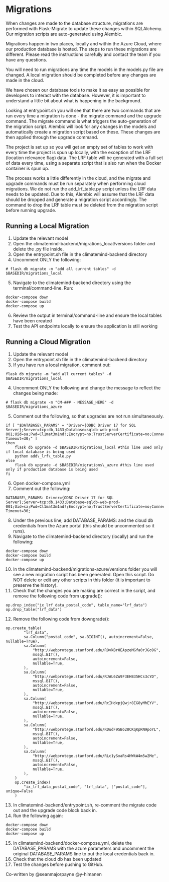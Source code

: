 # Migrations

When changes are made to the database structure, migrations are performed with Flask-Migrate to
update these changes within SQLAlchemy. Our migration scripts are auto-generated using Alembic.

Migrations happen in two places, locally and within the Azure Cloud, where our production database is hosted. The steps to run these migrations
are different. Please read the instructions carefully and contact the team if you have any questions.

You will need to run migrations any time the models in the models.py file are changed. A local migration should be completed before any changes are made in the cloud.

We have chosen our database tools to make it as easy as possible for developers to interact with the database. However, it is important to understand a little bit about what is happening in the background. 

Looking at entrypoint.sh you will see that there are two commands that are run every time a migration is done - the migrate command and the upgrade command. The migrate command is what triggers the auto-generation of the migration script. Alembic will look for any changes in the models and automatically create a migration script based on these. These changes are then applied through the upgrade command.

The project is set up so you will get an empty set of tables to work with every time the project is spun up locally, with the exception of the LRF (location relevance flag) data. The LRF table will be generated with a full set of data every time, using a separate script that is also run when the Docker container is spun up. 

The process works a little differently in the cloud, and the migrate and upgrade commands must be run separately when performing cloud migrations. We do not run the add_lrf_table.py script unless the LRF data needs to be updated. Due to this, Alembic will assume that the LRF data should be dropped and generate a migration script accordingly. The command to drop the LRF table must be deleted from the migration script before running upgrade. 

## Running a Local Migration

1. Update the relevant model
2. Open the climatemind-backend/migrations\_local/versions folder and delete the .py file inside.
3. Open the entrypoint.sh file in the climatemind-backend directory
4. Uncomment ONLY the following:

```
# flask db migrate -m "add all current tables" -d $BASEDIR/migrations_local
```

5. Navigate to the climatemind-backend directory using the terminal/command-line. Run:

```
docker-compose down
docker-compose build
docker-compose up
```

6. Review the output in terminal/command-line and ensure the local tables have been created
7. Test the API endpoints locally to ensure the application is still working 

## Running a Cloud Migration

1. Update the relevant model
2. Open the entrypoint.sh file in the climatemind-backend directory
3. If you have run a local migration, comment out:

```
flask db migrate -m "add all current tables" -d $BASEDIR/migrations_local
```

4. Uncomment ONLY the following and change the message to reflect the changes being made:

```
# flask db migrate -m "CM-### - MESSAGE_HERE" -d $BASEDIR/migrations_azure

```

5. Comment out the following, so that upgrades are not run simultaneously.

```
if [ "$DATABASE\_PARAMS" = "Driver={ODBC Driver 17 for SQL Server};Server=tcp:db,1433;Database=sqldb-web-prod-001;Uid=sa;Pwd=Cl1mat3m1nd!;Encrypt=no;TrustServerCertificate=no;Connection Timeout=30;" ]
then
    flask db upgrade -d $BASEDIR/migrations_local #this line used only if local database is being used
    python add\_lrf\_table.py
else
    flask db upgrade -d $BASEDIR/migrations\_azure #this line used only if production database is being used 
fi
```

6. Open docker-compose.yml
7. Comment out the following:

```
DATABASE\_PARAMS: Driver={ODBC Driver 17 for SQL Server};Server=tcp:db,1433;Database=sqldb-web-prod-001;Uid=sa;Pwd=Cl1mat3m1nd!;Encrypt=no;TrustServerCertificate=no;Connection Timeout=30;
```

8. Under the previous line, add DATABASE_PARAMS: and the cloud db credentials from the Azure portal (this should be uncommented so it runs).
9. Navigate to the climatemind-backend directory (locally) and run the following:

```
docker-compose down
docker-compose build
docker-compose up
```

10. In the climatemind-backend/migrations-azure/versions folder you will see a new migration script has been generated. Open this script. Do NOT delete or edit any other scripts in this folder (it is important to preserve the history).
11. Check that the changes you are making are correct in the script, and remove the following code from upgrade():

```
op.drop_index("ix_lrf_data_postal_code", table_name="lrf_data")
op.drop_table("lrf_data")
```

12. Remove the following code from downgrade():

```
op.create_table(
        "lrf_data",
        sa.Column("postal_code", sa.BIGINT(), autoincrement=False, nullable=True),
        sa.Column(
            "http://webprotege.stanford.edu/R9vkBr0EApzeMGfa0rJGo9G",
            mssql.BIT(),
            autoincrement=False,
            nullable=True,
        ),
        sa.Column(
            "http://webprotege.stanford.edu/RJAL6Zu9F3EHB35HCs3cYD",
            mssql.BIT(),
            autoincrement=False,
            nullable=True,
        ),
        sa.Column(
            "http://webprotege.stanford.edu/RcIHdxpjQwjr8EG8yMhEYV",
            mssql.BIT(),
            autoincrement=False,
            nullable=True,
        ),
        sa.Column(
            "http://webprotege.stanford.edu/RDudF9SBo28CKqKpRN9poYL",
            mssql.BIT(),
            autoincrement=False,
            nullable=True,
        ),
        sa.Column(
            "http://webprotege.stanford.edu/RLc1ySxaRs4HWkW4m5w2Me",
            mssql.BIT(),
            autoincrement=False,
            nullable=True,
        ),
    )
    op.create_index(
        "ix_lrf_data_postal_code", "lrf_data", ["postal_code"], unique=False
    )
```

13. In climatemind-backend/entrypoint.sh, re-comment the migrate code out and the upgrade code block back in. 
14. Run the following again:

```
docker-compose down
docker-compose build
docker-compose up
```

15. In climatemind-backend/docker-compose.yml, delete the DATABASE\_PARAMS with the azure parameters and uncomment the original DATABASE\_PARAMS line to put the local credentials back in.
16. Check that the cloud db has been updated
17. Test the changes before pushing to GitHub.

Co-written by
@seanmajorpayne @y-himanen